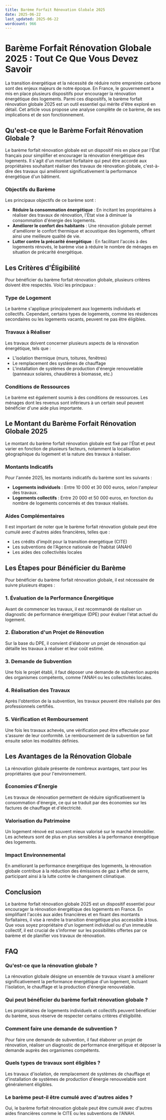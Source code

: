```yaml
---
title: Barème Forfait Rénovation Globale 2025
date: 2025-06-22
last_updated: 2025-06-22
wordcount: 966
---
```


# Barème Forfait Rénovation Globale 2025 : Tout Ce Que Vous Devez Savoir

La transition énergétique et la nécessité de réduire notre empreinte carbone sont des enjeux majeurs de notre époque. En France, le gouvernement a mis en place plusieurs dispositifs pour encourager la rénovation énergétique des logements. Parmi ces dispositifs, le barème forfait rénovation globale 2025 est un outil essentiel qui mérite d'être exploré en détail. Cet article vous propose une analyse complète de ce barème, de ses implications et de son fonctionnement.

## Qu'est-ce que le Barème Forfait Rénovation Globale ?

Le barème forfait rénovation globale est un dispositif mis en place par l'État français pour simplifier et encourager la rénovation énergétique des logements. Il s'agit d'un montant forfaitaire qui peut être accordé aux propriétaires souhaitant réaliser des travaux de rénovation globale, c'est-à-dire des travaux qui améliorent significativement la performance énergétique d'un bâtiment.

### Objectifs du Barème

Les principaux objectifs de ce barème sont :

- **Réduire la consommation énergétique** : En incitant les propriétaires à réaliser des travaux de rénovation, l'État vise à diminuer la consommation d'énergie des logements.
- **Améliorer le confort des habitants** : Une rénovation globale permet d'améliorer le confort thermique et acoustique des logements, offrant ainsi une meilleure qualité de vie.
- **Lutter contre la précarité énergétique** : En facilitant l'accès à des logements rénovés, le barème vise à réduire le nombre de ménages en situation de précarité énergétique.

## Les Critères d'Éligibilité

Pour bénéficier du barème forfait rénovation globale, plusieurs critères doivent être respectés. Voici les principaux :

### Type de Logement

Le barème s'applique principalement aux logements individuels et collectifs. Cependant, certains types de logements, comme les résidences secondaires ou les logements vacants, peuvent ne pas être éligibles.

### Travaux à Réaliser

Les travaux doivent concerner plusieurs aspects de la rénovation énergétique, tels que :

- L'isolation thermique (murs, toitures, fenêtres)
- Le remplacement des systèmes de chauffage
- L'installation de systèmes de production d'énergie renouvelable (panneaux solaires, chaudières à biomasse, etc.)

### Conditions de Ressources

Le barème est également soumis à des conditions de ressources. Les ménages dont les revenus sont inférieurs à un certain seuil peuvent bénéficier d'une aide plus importante.

## Le Montant du Barème Forfait Rénovation Globale 2025

Le montant du barème forfait rénovation globale est fixé par l'État et peut varier en fonction de plusieurs facteurs, notamment la localisation géographique du logement et la nature des travaux à réaliser.

### Montants Indicatifs

Pour l'année 2025, les montants indicatifs du barème sont les suivants :

- **Logements individuels** : Entre 10 000 et 30 000 euros, selon l'ampleur des travaux.
- **Logements collectifs** : Entre 20 000 et 50 000 euros, en fonction du nombre de logements concernés et des travaux réalisés.

### Aides Complémentaires

Il est important de noter que le barème forfait rénovation globale peut être cumulé avec d'autres aides financières, telles que :

- Les crédits d'impôt pour la transition énergétique (CITE)
- Les subventions de l'Agence nationale de l'habitat (ANAH)
- Les aides des collectivités locales

## Les Étapes pour Bénéficier du Barème

Pour bénéficier du barème forfait rénovation globale, il est nécessaire de suivre plusieurs étapes :

### 1. Évaluation de la Performance Énergétique

Avant de commencer les travaux, il est recommandé de réaliser un diagnostic de performance énergétique (DPE) pour évaluer l'état actuel du logement.

### 2. Élaboration d'un Projet de Rénovation

Sur la base du DPE, il convient d'élaborer un projet de rénovation qui détaille les travaux à réaliser et leur coût estimé.

### 3. Demande de Subvention

Une fois le projet établi, il faut déposer une demande de subvention auprès des organismes compétents, comme l'ANAH ou les collectivités locales.

### 4. Réalisation des Travaux

Après l'obtention de la subvention, les travaux peuvent être réalisés par des professionnels certifiés.

### 5. Vérification et Remboursement

Une fois les travaux achevés, une vérification peut être effectuée pour s'assurer de leur conformité. Le remboursement de la subvention se fait ensuite selon les modalités définies.

## Les Avantages de la Rénovation Globale

La rénovation globale présente de nombreux avantages, tant pour les propriétaires que pour l'environnement.

### Économies d'Énergie

Les travaux de rénovation permettent de réduire significativement la consommation d'énergie, ce qui se traduit par des économies sur les factures de chauffage et d'électricité.

### Valorisation du Patrimoine

Un logement rénové est souvent mieux valorisé sur le marché immobilier. Les acheteurs sont de plus en plus sensibles à la performance énergétique des logements.

### Impact Environnemental

En améliorant la performance énergétique des logements, la rénovation globale contribue à la réduction des émissions de gaz à effet de serre, participant ainsi à la lutte contre le changement climatique.

## Conclusion

Le barème forfait rénovation globale 2025 est un dispositif essentiel pour encourager la rénovation énergétique des logements en France. En simplifiant l'accès aux aides financières et en fixant des montants forfaitaires, il vise à rendre la transition énergétique plus accessible à tous. Que vous soyez propriétaire d'un logement individuel ou d'un immeuble collectif, il est crucial de s'informer sur les possibilités offertes par ce barème et de planifier vos travaux de rénovation.

## FAQ

### Qu'est-ce que la rénovation globale ?

La rénovation globale désigne un ensemble de travaux visant à améliorer significativement la performance énergétique d'un logement, incluant l'isolation, le chauffage et la production d'énergie renouvelable.

### Qui peut bénéficier du barème forfait rénovation globale ?

Les propriétaires de logements individuels et collectifs peuvent bénéficier du barème, sous réserve de respecter certains critères d'éligibilité.

### Comment faire une demande de subvention ?

Pour faire une demande de subvention, il faut élaborer un projet de rénovation, réaliser un diagnostic de performance énergétique et déposer la demande auprès des organismes compétents.

### Quels types de travaux sont éligibles ?

Les travaux d'isolation, de remplacement de systèmes de chauffage et d'installation de systèmes de production d'énergie renouvelable sont généralement éligibles.

### Le barème peut-il être cumulé avec d'autres aides ?

Oui, le barème forfait rénovation globale peut être cumulé avec d'autres aides financières comme le CITE ou les subventions de l'ANAH.